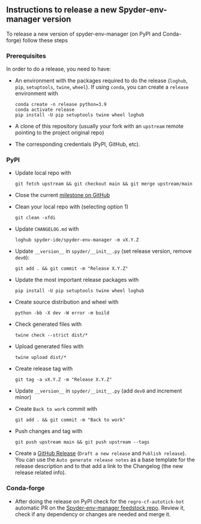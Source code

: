 ## Instructions to release a new Spyder-env-manager version

To release a new version of spyder-env-manager (on PyPI and Conda-forge) follow these steps

### Prerequisites

In order to do a release, you need to have:

* An environment with the packages required to do the release (`loghub`, `pip`, `setuptools`, `twine`, `wheel`). If using `conda`, you can create a `release` environment with

      conda create -n release python=3.9
      conda activate release
      pip install -U pip setuptools twine wheel loghub

* A clone of this repository (usually your fork with an `upstream` remote pointing to the project original repo)

* The corresponding credentials (PyPI, GitHub, etc).

### PyPI

* Update local repo with

      git fetch upstream && git checkout main && git merge upstream/main

* Close the current [milestone on GitHub](https://github.com/spyder-ide/spyder-env-manager/milestones)

* Clean your local repo with (selecting option 1)

      git clean -xfdi

* Update `CHANGELOG.md` with

      loghub spyder-ide/spyder-env-manager -m vX.Y.Z

* Update `__version__` in `spyder/__init__.py` (set release version, remove `dev0`):

      git add . && git commit -m "Release X.Y.Z"

* Update the most important release packages with

      pip install -U pip setuptools twine wheel loghub

* Create source distribution and wheel with

      python -bb -X dev -W error -m build

* Check generated files with

      twine check --strict dist/*

* Upload generated files with

      twine upload dist/*

* Create release tag with

      git tag -a vX.Y.Z -m "Release X.Y.Z"

* Update `__version__` in `spyder/__init__.py` (add `dev0` and increment minor)

* Create `Back to work` commit with

      git add . && git commit -m "Back to work"

* Push changes and tag with

      git push upstream main && git push upstream --tags

* Create a [GitHub Release](https://github.com/spyder-ide/spyder-env-manager/releases) (`Draft a new release` and `Publish release`). You can use the `Auto generate release notes` as a base template for the release description and to that add a link to the Changelog (the new release related info).

### Conda-forge

* After doing the release on PyPI check for the `regro-cf-autotick-bot` automatic PR on the [Spyder-env-manager feedstock repo](https://github.com/conda-forge/spyder-env-manager-feedstock/pulls). Review it, check if any dependency or changes are needed and merge it.

